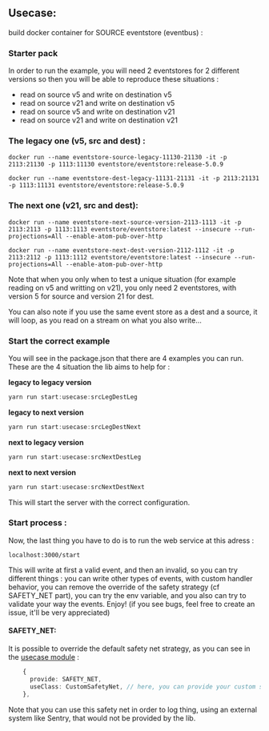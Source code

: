 ## Usecase:
build docker container for SOURCE eventstore (eventbus) :

### Starter pack

In order to run the example, you will need 2 eventstores for 2 different versions so then you will be able to reproduce these situations : 
- read on source v5 and write on destination v5
- read on source v21 and write on destination v5
- read on source v5 and write on destination v21
- read on source v21 and write on destination v21

### The legacy one (v5, src and dest) :
```shell
docker run --name eventstore-source-legacy-11130-21130 -it -p 2113:21130 -p 1113:11130 eventstore/eventstore:release-5.0.9
```
```shell
docker run --name eventstore-dest-legacy-11131-21131 -it -p 2113:21131 -p 1113:11131 eventstore/eventstore:release-5.0.9
```

### The next one (v21, src and dest):
```shell
docker run --name eventstore-next-source-version-2113-1113 -it -p 2113:2113 -p 1113:1113 eventstore/eventstore:latest --insecure --run-projections=All --enable-atom-pub-over-http
```
```shell
docker run --name eventstore-next-dest-version-2112-1112 -it -p 2113:2112 -p 1113:1112 eventstore/eventstore:latest --insecure --run-projections=All --enable-atom-pub-over-http
```

Note that when you only when to test a unique situation (for example reading on v5 and writting on v21), you only need 2 eventstores, with version 5 for source and version 21 for dest.

You can also note if you use the same event store as a dest and a source, it will loop, as you read on a stream on what you also write... 

### Start the correct example

You will see in the package.json that there are 4 examples you can run. These are the 4 situation the lib aims to help for :

**legacy to legacy version** 
```typescript
yarn run start:usecase:srcLegDestLeg
```
**legacy to next version**
```typescript
yarn run start:usecase:srcLegDestNext
```
**next to legacy version**
```typescript
yarn run start:usecase:srcNextDestLeg
```
**next to next version**
```typescript
yarn run start:usecase:srcNextDestNext
```
This will start the server with the correct configuration. 

### Start process : 

Now, the last thing you have to do is to run the web service at this adress : 

```
localhost:3000/start
```

This will write at first a valid event, and then an invalid, so you can try different things : 
you can write other types of events, with custom handler behavior, you can remove the override of the safety strategy (cf SAFETY_NET part), you can try the env variable, and you also can try to validate your way the events. Enjoy! (if you see bugs, feel free to create an issue, it'll be very appreciated)

#### SAFETY_NET:

It is possible to override the default safety net strategy, as you can see in the [usecase module](./src/usecase.module.ts) :

```typescript
    {
      provide: SAFETY_NET,
      useClass: CustomSafetyNet, // here, you can provide your custom strategy
    },
```

Note that you can use this safety net in order to log thing, using an external system like Sentry, that would not be provided by the lib.
